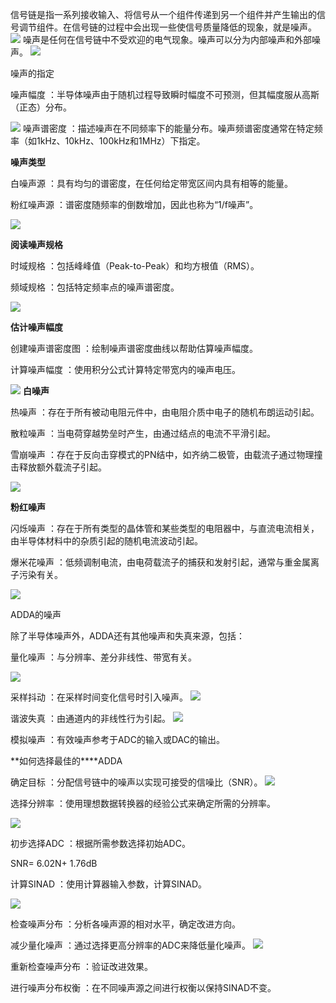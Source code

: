 信号链是指一系列接收输入、将信号从一个组件传递到另一个组件并产生输出的信号调节组件。在信号链的过程中会出现一些使信号质量降低的现象，就是噪声。
![](../readme.assets/Pasted%20image%2020250403112126.png)
噪声是任何在信号链中不受欢迎的电气现象。噪声可以分为内部噪声和外部噪声。
![](https://raw.githubusercontent.com/LeroyK111/pictureBed/master/20250403112225.png)

噪声的指定

噪声幅度 ：半导体噪声由于随机过程导致瞬时幅度不可预测，但其幅度服从高斯（正态）分布。

![](https://raw.githubusercontent.com/LeroyK111/pictureBed/master/20250403112247.png)
噪声谱密度 ：描述噪声在不同频率下的能量分布。噪声频谱密度通常在特定频率（如1kHz、10kHz、100kHz和1MHz）下指定。

**噪声类型**

白噪声源 ：具有均匀的谱密度，在任何给定带宽区间内具有相等的能量。

粉红噪声源 ：谱密度随频率的倒数增加，因此也称为“1/f噪声”。

![](https://raw.githubusercontent.com/LeroyK111/pictureBed/master/20250403112303.png)

**阅读噪声规格**

时域规格 ：包括峰峰值（Peak-to-Peak）和均方根值（RMS）。

频域规格 ：包括特定频率点的噪声谱密度。

![](https://raw.githubusercontent.com/LeroyK111/pictureBed/master/20250403112319.png)



**估计噪声幅度**

创建噪声谱密度图 ：绘制噪声谱密度曲线以帮助估算噪声幅度。

计算噪声幅度 ：使用积分公式计算特定带宽内的噪声电压。

![](https://raw.githubusercontent.com/LeroyK111/pictureBed/master/20250403112333.png)
**白噪声**

热噪声 ：存在于所有被动电阻元件中，由电阻介质中电子的随机布朗运动引起。

散粒噪声 ：当电荷穿越势垒时产生，由通过结点的电流不平滑引起。

雪崩噪声 ：存在于反向击穿模式的PN结中，如齐纳二极管，由载流子通过物理撞击释放额外载流子引起。

![](https://raw.githubusercontent.com/LeroyK111/pictureBed/master/20250403112350.png)

**粉红噪声**

闪烁噪声 ：存在于所有类型的晶体管和某些类型的电阻器中，与直流电流相关，由半导体材料中的杂质引起的随机电流波动引起。

爆米花噪声 ：低频调制电流，由电荷载流子的捕获和发射引起，通常与重金属离子污染有关。

![](https://raw.githubusercontent.com/LeroyK111/pictureBed/master/20250403112404.png)

ADDA的噪声

除了半导体噪声外，ADDA还有其他噪声和失真来源，包括：

量化噪声 ：与分辨率、差分非线性、带宽有关。

![](https://raw.githubusercontent.com/LeroyK111/pictureBed/master/20250403112425.png)

采样抖动 ：在采样时间变化信号时引入噪声。
![](https://raw.githubusercontent.com/LeroyK111/pictureBed/master/20250403112438.png)

谐波失真 ：由通道内的非线性行为引起。
![](https://raw.githubusercontent.com/LeroyK111/pictureBed/master/20250403112504.png)

模拟噪声 ：有效噪声参考于ADC的输入或DAC的输出。    

**如何选择最佳的****ADDA

确定目标 ：分配信号链中的噪声以实现可接受的信噪比（SNR）。
![](https://raw.githubusercontent.com/LeroyK111/pictureBed/master/20250403112525.png)

选择分辨率 ：使用理想数据转换器的经验公式来确定所需的分辨率。

![](https://raw.githubusercontent.com/LeroyK111/pictureBed/master/20250403112543.png)

初步选择ADC ：根据所需参数选择初始ADC。

SNR= 6.02N+ 1.76dB        

计算SINAD ：使用计算器输入参数，计算SINAD。

![](https://raw.githubusercontent.com/LeroyK111/pictureBed/master/20250403112610.png)

检查噪声分布 ：分析各噪声源的相对水平，确定改进方向。    

减少量化噪声 ：通过选择更高分辨率的ADC来降低量化噪声。
![](https://raw.githubusercontent.com/LeroyK111/pictureBed/master/20250403112626.png)

重新检查噪声分布 ：验证改进效果。

进行噪声分布权衡 ：在不同噪声源之间进行权衡以保持SINAD不变。



